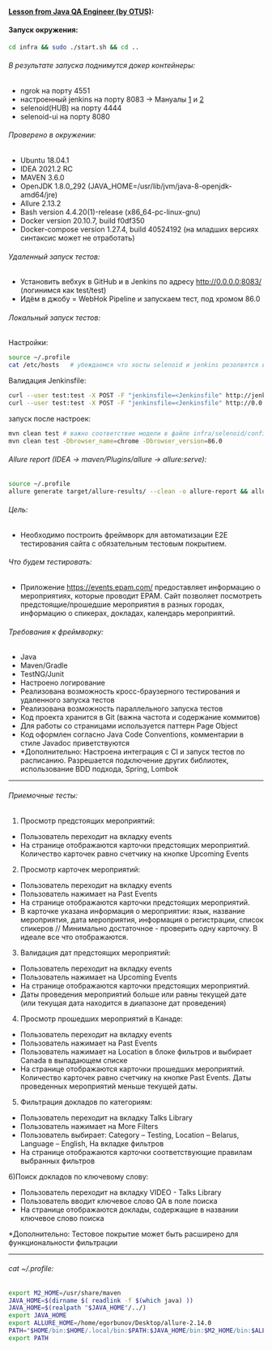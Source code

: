 #### [Lesson from Java QA Engineer (by OTUS)][link]:
#### Запуск окружения:
```bash
cd infra && sudo ./start.sh && cd ..
```
###### В результате запуска поднимутся докер контейнеры:
- ngrok на порту 4551
- настроенный jenkins на порту 8083 -> Мануалы [1][Jenkins-docker-compose] и [2][jenkinsTutorial]
- selenoid(HUB) на порту 4444
- selenoid-ui на порту 8080

###### Проверено в окружении:
- Ubuntu 18.04.1
- IDEA 2021.2 RC
- MAVEN 3.6.0
- OpenJDK 1.8.0_292 (JAVA_HOME=/usr/lib/jvm/java-8-openjdk-amd64/jre)
- Allure 2.13.2
- Bash version 4.4.20(1)-release (x86_64-pc-linux-gnu)
- Docker version 20.10.7, build f0df350 
- Docker-compose version 1.27.4, build 40524192 (на младших версиях синтаксис может не отработать)

###### Удаленный запуск тестов:
- Установить вебхук в GitHub и в Jenkins по адресу http://0.0.0.0:8083/ (логинимся как test/test)
- Идём в джобу = WebHok Pipeline и запускаем тест, под хромом 86.0

###### Локальный запуск тестов:
Настройки:
```bash
source ~/.profile
cat /etc/hosts   # убеждаемся что хосты selenoid и jenkins резолвятся и доступны
```
Валидация Jenkinsfile:
```bash
curl --user test:test -X POST -F "jenkinsfile=<Jenkinsfile" http://jenkins:8080/pipeline-model-converter/validate
curl --user test:test -X POST -F "jenkinsfile=<Jenkinsfile" http://0.0.0.0:8083/pipeline-model-converter/validate
```
запуск после настроек:
```bash
mvn clean test # важно соответствие модели в файле infra/selenoid/config/browsers.json + присутствие контейнера браузера!
mvn clean test -Dbrowser_name=chrome -Dbrowser_version=86.0
```

###### Allure report (IDEA -> maven/Plugins/allure -> allure:serve):
```bash
source ~/.profile
allure generate target/allure-results/ --clean -o allure-report && allure open
```

###### Цель:
- Необходимо построить фреймворк для автоматизации Е2Е тестирования сайта с обязательным тестовым покрытием.

###### Что будем тестировать: 
- Приложение https://events.epam.com/ предоставляет информацию о мероприятиях, которые проводит EPAM. Сайт позволяет посмотреть предстоящие/прошедшие мероприятия в разных городах, информацию о спикерах, докладах, календарь мероприятий. 

###### Требования к фреймворку:
- Java
- Maven/Gradle
- TestNG/Junit
- Настроено логирование
- Реализована возможность кросс-браузерного тестирования и удаленного запуска тестов
- Реализована возможность параллельного запуска тестов
- Код проекта хранится в Git (важна частота и содержание коммитов)
- Для работы со страницами используется паттерн Page Object
- Код оформлен согласно Java Code Conventions, комментарии в стиле Javadoc приветствуются
- *Дополнительно: Настроена интеграция с CI и запуск тестов по расписанию. Разрешается подключение других библиотек, использование BDD подхода, Spring, Lombok

---
###### Приемочные тесты:
1) Просмотр предстоящих мероприятий:
- Пользователь переходит на вкладку events
- На странице отображаются карточки предстоящих мероприятий. Количество карточек равно счетчику на кнопке Upcoming Events

2) Просмотр карточек мероприятий:
- Пользователь переходит на вкладку events
- Пользователь нажимает на Past Events
- На странице отображаются карточки предстоящих мероприятий.
- В карточке указана информация о мероприятии: язык, название мероприятия, дата мероприятия, информация о регистрации, список спикеров // Минимально достаточное - проверить одну карточку. В идеале все что отображаются.

3) Валидация дат предстоящих мероприятий:
- Пользователь переходит на вкладку events
- Пользователь нажимает на Upcoming Events
- На странице отображаются карточки предстоящих мероприятий.
- Даты проведения мероприятий больше или равны текущей дате (или текущая дата находится в диапазоне дат проведения)

4) Просмотр прошедших мероприятий в Канаде:
- Пользователь переходит на вкладку events
- Пользователь нажимает на Past Events
- Пользователь нажимает на Location в блоке фильтров и выбирает Canada в выпадающем списке
- На странице отображаются карточки прошедших мероприятий. Количество карточек равно счетчику на кнопке Past Events. Даты проведенных мероприятий меньше текущей даты.

5) Фильтрация докладов по категориям:
- Пользователь переходит на вкладку Talks Library
- Пользователь нажимает на More Filters
- Пользователь выбирает: Category – Testing, Location – Belarus, Language – English, На вкладке фильтров
- На странице отображаются карточки соответствующие правилам выбранных фильтров

6)Поиск докладов по ключевому слову:
- Пользователь переходит на вкладку VIDEO - Talks Library
- Пользователь вводит ключевое слово QA в поле поиска
- На странице отображаются доклады, содержащие в названии ключевое слово поиска

*Дополнительно: Тестовое покрытие может быть расширено для функциональности фильтрации

---
###### cat ~/.profile:
```bash
export M2_HOME=/usr/share/maven
JAVA_HOME=$(dirname $( readlink -f $(which java) ))
JAVA_HOME=$(realpath "$JAVA_HOME"/../)
export JAVA_HOME
export ALLURE_HOME=/home/egorbunov/Desktop/allure-2.14.0
PATH="$HOME/bin:$HOME/.local/bin:$PATH:$JAVA_HOME/bin:$M2_HOME/bin:$ALLURE_HOME/bin"
export PATH

```

[//]: # (These are reference links used in the body of this note and get stripped out when the markdown processor does its job. There is no need to format nicely because it shouldn't be seen. Thanks SO - http://stackoverflow.com/questions/4823468/store-comments-in-markdown-syntax)

[link]: <https://otus.ru/learning/102096/>
[Jenkins-docker-compose]: <https://adamtheautomator.com/jenkins-docker/>
[ngrok-docker-compose]: <https://github.com/shkoliar/docker-ngrok>
[jenkinsTutorial]: <https://github.com/liberstein/JenkinsImageTutorial>
